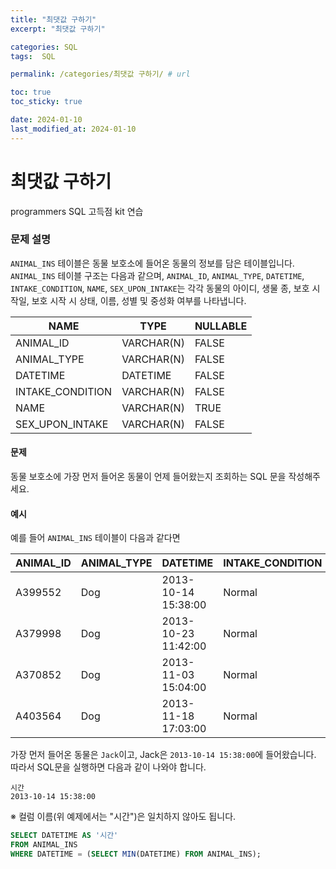 ```yaml
---
title: "최댓값 구하기"
excerpt: "최댓값 구하기"

categories: SQL
tags:  SQL

permalink: /categories/최댓값 구하기/ # url

toc: true
toc_sticky: true

date: 2024-01-10
last_modified_at: 2024-01-10
---
```


# 최댓값 구하기

programmers SQL 고득점 kit 연습

### 문제 설명

`ANIMAL_INS` 테이블은 동물 보호소에 들어온 동물의 정보를 담은 테이블입니다. `ANIMAL_INS` 테이블 구조는 다음과 같으며, `ANIMAL_ID`, `ANIMAL_TYPE`, `DATETIME`, `INTAKE_CONDITION`, `NAME`, `SEX_UPON_INTAKE`는 각각 동물의 아이디, 생물 종, 보호 시작일, 보호 시작 시 상태, 이름, 성별 및 중성화 여부를 나타냅니다.

| NAME             | TYPE       | NULLABLE |
|------------------|------------|----------|
| ANIMAL_ID        | VARCHAR(N) | FALSE    |
| ANIMAL_TYPE      | VARCHAR(N) | FALSE    |
| DATETIME         | DATETIME   | FALSE    |
| INTAKE_CONDITION | VARCHAR(N) | FALSE    |
| NAME             | VARCHAR(N) | TRUE     |
| SEX_UPON_INTAKE  | VARCHAR(N) | FALSE    |

#### 문제

동물 보호소에 가장 먼저 들어온 동물이 언제 들어왔는지 조회하는 SQL 문을 작성해주세요.

#### 예시

예를 들어 `ANIMAL_INS` 테이블이 다음과 같다면

| ANIMAL_ID | ANIMAL_TYPE | DATETIME            | INTAKE_CONDITION | NAME     | SEX_UPON_INTAKE |
|-----------|-------------|---------------------|------------------|----------|-----------------|
| A399552   | Dog         | 2013-10-14 15:38:00 | Normal           | Jack     | Neutered Male   |
| A379998   | Dog         | 2013-10-23 11:42:00 | Normal           | Disciple | Intact Male     |
| A370852   | Dog         | 2013-11-03 15:04:00 | Normal           | Katie    | Spayed Female   |
| A403564   | Dog         | 2013-11-18 17:03:00 | Normal           | Anna     | Spayed Female   |

가장 먼저 들어온 동물은 `Jack`이고, Jack은 `2013-10-14 15:38:00`에 들어왔습니다. 따라서 SQL문을 실행하면 다음과 같이 나와야 합니다.

```
시간
2013-10-14 15:38:00
```

※ 컬럼 이름(위 예제에서는 "시간")은 일치하지 않아도 됩니다.

```sql
SELECT DATETIME AS '시간'
FROM ANIMAL_INS 
WHERE DATETIME = (SELECT MIN(DATETIME) FROM ANIMAL_INS);
```

